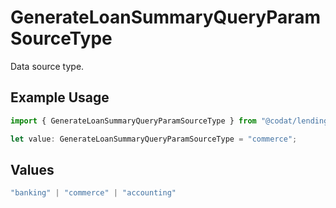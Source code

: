 # GenerateLoanSummaryQueryParamSourceType

Data source type.

## Example Usage

```typescript
import { GenerateLoanSummaryQueryParamSourceType } from "@codat/lending/sdk/models/operations";

let value: GenerateLoanSummaryQueryParamSourceType = "commerce";
```

## Values

```typescript
"banking" | "commerce" | "accounting"
```